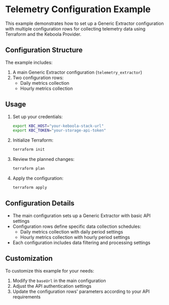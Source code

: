 # Telemetry Configuration Example

This example demonstrates how to set up a Generic Extractor configuration with multiple configuration rows for collecting telemetry data using Terraform and the Keboola Provider.

## Configuration Structure

The example includes:
1. A main Generic Extractor configuration (`telemetry_extractor`)
2. Two configuration rows:
   - Daily metrics collection
   - Hourly metrics collection

## Usage

1. Set up your credentials:
   ```bash
   export KBC_HOST="your-keboola-stack-url"
   export KBC_TOKEN="your-storage-api-token"
   ```

2. Initialize Terraform:
   ```bash
   terraform init
   ```

3. Review the planned changes:
   ```bash
   terraform plan
   ```

4. Apply the configuration:
   ```bash
   terraform apply
   ```

## Configuration Details

- The main configuration sets up a Generic Extractor with basic API settings
- Configuration rows define specific data collection schedules:
  - Daily metrics collection with daily period settings
  - Hourly metrics collection with hourly period settings
- Each configuration includes data filtering and processing settings

## Customization

To customize this example for your needs:
1. Modify the `baseUrl` in the main configuration
2. Adjust the API authentication settings
3. Update the configuration rows' parameters according to your API requirements 